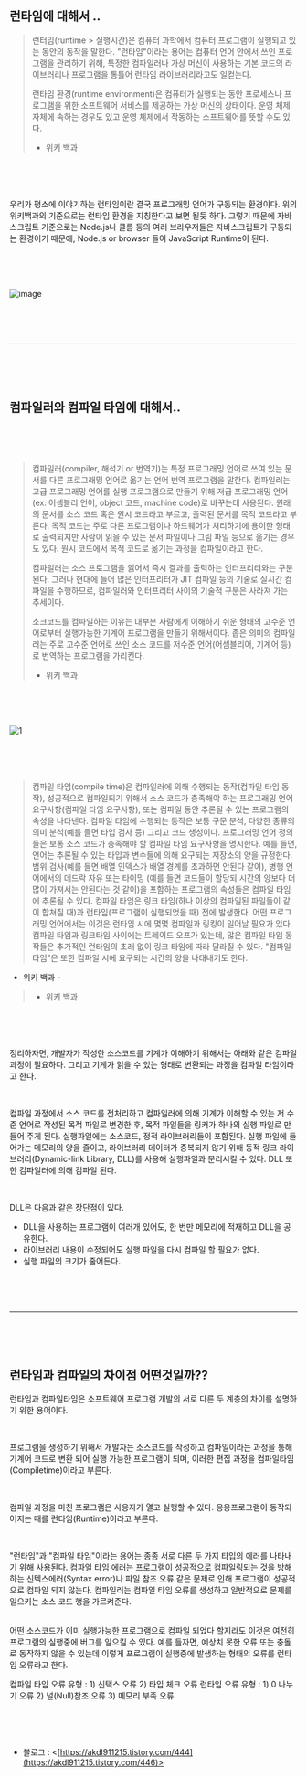 ## 런타임에 대해서 ..
> 런터임(runtime > 실행시간)은 컴퓨터 과학에서 컴퓨터 프로그램이 실행되고 있는 동안의 동작을 말한다. 
> "런타임"이라는 용어는 컴퓨터 언어 안에서 쓰인 프로그램을 관리하기 위해, 특정한 컴파일러나 가상 머신이 
> 사용하는 기본 코드의 라이브러리나 프로그램을 통틀어 런타임 라이브러리라고도 일컫는다.
>
> 런타임 환경(runtime environment)은 컴퓨터가 실행되는 동안 프로세스나 프로그램을 위한 소프트웨어 서비스를 제공하는 
> 가상 머신의 상태이다. 운영 체제 자체에 속하는 경우도 있고 운영 체제에서 작동하는 소프트웨어를 뜻할 수도 있다.
>
> - 위키 백과 

<br /><br /><br />

우리가 평소에 이야기하는 런타임이란 결국 프로그래밍 언어가 구동되는 환경이다. 
위의 위키백과의 기준으로는 런타임 환경을 지칭한다고 보면 될듯 하다. 
그렇기 때문에 자바스크립트 기준으로는 Node.js나 클롬 등의 여러 브라우저들은 자바스크립트가 구동되는 
환경이기 때문에, Node.js or browser 들이 JavaScript Runtime이 된다.

<br /><br /><br />


![image](https://user-images.githubusercontent.com/76759835/201504120-ebf5b578-35e6-4980-b5a0-986bf5da5a0f.png)


<br /><br /><br />

***

<br /><br /><br />


## 컴파일러와 컴파일 타임에 대해서..

<br /><br /><br />


> 컴파일러(compiler, 해석기 or 번역기)는 특정 프로그래밍 언어로 쓰여 있는 문서를 다른 프로그래밍 언어로 옮기는 언어
> 번역 프로그램을 말한다. 컴파일러는 고급 프로그래밍 언어를 실행 프로그램으로 만들기 위해 저급 프로그래밍 언어
> (ex: 어셈블리 언어, object 코드, machine code)로 바꾸는데 사용된다. 원래의 문서를 소스 코드 혹은 원시 코드라고 
> 부르고, 출력된 문서를 목적 코드라고 부른다. 목적 코드는 주로 다른 프로그램이나 하드웨어가 처리하기에 용이한 형태로
> 출력되지만 사람이 읽을 수 있는 문서 파일이나 그림 파일 등으로 옮기는 경우도 있다. 원시 코드에서 목적 코드로 옮기는 
> 과정을 컴파일이라고 한다.
>
> 컴파일러는 소스 프로그램을 읽어서 즉시 결과를 출력하는 인터프리터와는 구분된다. 
> 그러나 현대에 들어 많은 인터프리터가 JIT 컴파일 등의 기술로 실시간 컴파일을 수행하므로, 
> 컴파일러와 인터프리터 사이의 기술적 구분은 사라져 가는 추세이다.
>
> 소크코드를 컴파일하는 이유는 대부분 사람에게 이해하기 쉬운 형태의 고수준 언어로부터 실행가능한 기계어 프로그램을 
> 만들기 위해서이다. 좁은 의미의 컴파일러는 주로 고수준 언어로 쓰인 소스 코드를 저수준 언어(어셈블리어, 기계어 등)로
> 번역하는 프로그램을 가리킨다.
> - 위키 백과 


<br /><br /><br />

![1](https://user-images.githubusercontent.com/76759835/201504214-bbb510c0-a085-44e8-9c47-9c02b8ef49b5.PNG)


<br /><br /><br />

> 컴파일 타임(compile time)은 컴파일러에 의해 수행되는 동작(컴파일 타임 동작), 성공적으로 컴파일되기 위해서 소스 
> 코드가 충족해야 하는 프로그래밍 언어 요구사항(컴파일 타임 요구사항), 또는 컴파일 동안 추론될 수 있는 프로그램의 
> 속성을 나타낸다.
> 컴파일 타임에 수행되는 동작은 보통 구문 분석, 다양한 종류의 의미 분석(예를 들면 타입 검사 등) 그리고 코드 생성이다.
> 프로그래밍 언어 정의들은 보통 소스 코드가 충족해야 할 컴파일 타임 요구사항을 명시한다. 예를 들면, 언어는 추론될 수
> 있는 타입과 변수들에 의해 요구되는 저장소의 양을 규정한다. 
> 범위 검사(예를 들면 배열 인덱스가 배열 경계를 초과하면 안된다 같이), 병행 언어에서의 데드락 자유 또는 타이밍
> (예를 들면 코드들이 할당되 시간의 양보다 더 많이 가져서는 안된다는 것 같이)을 포함하는 프로그램의 속성들은 컴파일 
> 타임에 추론될 수 있다. 컴파일 타임은 링크 타임(하나 이상의 컴파일된 파일들이 같이 합쳐질 때)과 
> 런타임(프로그램이 실행되었을 때) 전에 발생한다. 어떤 프로그래밍 언어에서는 이것은 런타임 시에 몇몇 컴파일과 링킹이 
> 일어날 필요가 있다. 컴파일 타임과 링크타임 사이에는 트레이드 오프가 있는데, 많은 컴파일 타임 동작들은 추가적인 
> 런타임의 초래 없이 링크 타임에 따라 달라질 수 있다.
> "컴파일 타임"은 또한 컴파일 시에 요구되는 시간의 양을 나태내기도 한다.
- 위키 백과 -
>
> - 위키 백과 

<br /><br /><br />


정리하자면, 개발자가 작성한 소스코드를 기계가 이해하기 위해서는 아래와 같은 컴파일 과정이 필요하다. 
그리고 기계가 읽을 수 있는 형태로 변환되는 과정을 컴파일 타임이라고 한다.

<br />


컴파일 과정에서 소스 코드를 전처리하고 컴파일러에 의해 기계가 이해할 수 있는 저 수준 언어로 작성된 목적 파일로 변경한 후, 
목적 파일들을 링커가 하나의 실행 파일로 만들어 주게 된다. 실행파일에는 소스코드, 정적 라이브러리들이 포함된다. 
실행 파일에 들어가는 메모리의 양을 줄이고, 라이브러리 데이터가 중복되지 않기 위해 동적 링크 라이브러리(Dynamic-link Library, DLL)를 
사용해 실행파일과 분리시킬 수 있다. DLL 또한 컴파일러에 의해 컴파일 된다.


<br />

DLL은 다음과 같은 장단점이 있다.
- DLL을 사용하는 프로그램이 여러개 있어도, 한 번만 메모리에 적재하고 DLL을 공유한다.
- 라이브러리 내용이 수정되어도 실행 파일을 다시 컴파일 할 필요가 없다.
- 실행 파일의 크기가 줄어든다.


<br /><br /><br />

***

<br /><br /><br />


## 런타임과 컴파일의 차이점 어떤것일까??
런타임과 컴파일타임은 소프트웨어 프로그램 개발의 서로 다른 두 계층의 차이를 설명하기 위한 용어이다.


<br />

프로그램을 생성하기 위해서 개발자는 소스코드를 작성하고 컴파일이라는 과정을 통해 기계어 코드로 변환 되어 실행 가능한 
프로그램이 되며, 이러한 편집 과정을 컴파일타임(Compiletime)이라고 부른다.


<br />

컴파일 과정을 마친 프로그램은 사용자가 열고 실행할 수 있다. 
응용프로그램이 동작되어지는 때를 런타임(Runtime)이라고 부른다.

<br />


"런타임"과 "컴파일 타임"이라는 용어는 종종 서로 다른 두 가지 타입의 에러를 나타내기 위해 사용된다. 
컴파일 타임 에러는 프로그램이 성공적으로 컴파일링되는 것을 방해하는 신텍스에러(Syntax error)나 파일 참조 오류 같은 
문제로 인해 프로그램이 성공적으로 컴파일 되지 않는다. 
컴파일러는 컴파일 타임 오류를 생성하고 일반적으로 문제를 일으키는 소스 코드 행을 가르켜준다.



<br />
어떤 소스코드가 이미 실행가능한 프로그램으로 컴파일 되었다 할지라도 이것은 여전히 프로그램의 실행중에 버그를 일으킬 
수 있다. 예를 들자면, 예상치 못한 오류 또는 충돌로 동작하지 않을 수 있는데 이렇게 프로그램이 실행중에 발생하는 형태의
오류를 런타임 오류라고 한다.

<br />


컴파일 타임 오류 유형 : 1) 신택스 오류 2) 타입 체크 오류
런타임 오류 유형 : 1) 0 나누기 오류 2) 널(Null)참조 오류 3) 메모리 부족 오류


<br /><br /><br />

* 블로그 : <[https://akdl911215.tistory.com/444](https://akdl911215.tistory.com/446)>
